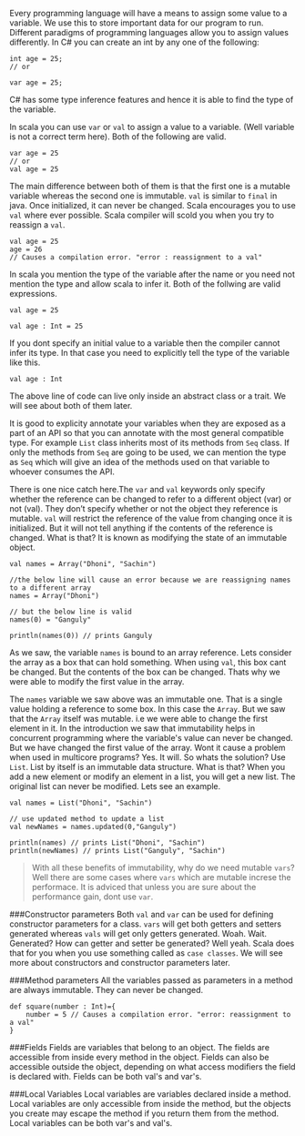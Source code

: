 Every programming language will have a means to assign some value to a variable. We use this to store important data for our program to run. Different paradigms of programming languages allow you to assign values differently. In C# you can create an int by any one of the following:

```
int age = 25;
// or

var age = 25;
```
C# has some type inference features and hence it is able to find the type of the variable.

In scala you can use `var` or `val` to assign a value to a variable. (Well variable is not a correct term here). Both of the following are valid.

```
var age = 25
// or
val age = 25
```

The main difference between both of them is that the first one is a mutable variable whereas the second one is immutable. `val` is similar to `final` in java. Once initialized, it can never be changed. Scala encourages you to use `val` where ever possible. Scala compiler will scold you when you try to reassign a `val`.

```
val age = 25
age = 26
// Causes a compilation error. "error : reassignment to a val"
```
In scala you mention the type of the variable after the name or you need not mention the type and allow scala to infer it. Both of the follwing are valid expressions.

```
val age = 25

val age : Int = 25
```
If you dont specify an initial value to a variable then the compiler cannot infer its type. In that case you need to explicitly tell the type of the variable like this.

```
val age : Int

```
The above line of code can live only inside an abstract class or a trait. We will see about both of them later.


It is good to explicity annotate your variables when they are exposed as a part of an API so that you can annotate with the most general compatible type. For example `List` class inherits most of its methods from `Seq` class. If only the methods from `Seq` are going to be used, we can mention the type as `Seq` which will give an idea of the methods used on that variable to whoever consumes the API. 

There is one nice catch here.The `var` and `val` keywords only specify whether the reference can be changed to refer to a different object (var) or not (val). They don’t specify whether or not the object they reference is mutable. `val` will restrict the reference of the value from changing once it is initialized. But it will not tell anything if the contents of the reference is changed. What is that? It is known as modifying the state of an immutable object.

```
val names = Array("Dhoni", "Sachin")

//the below line will cause an error because we are reassigning names to a different array
names = Array("Dhoni")

// but the below line is valid
names(0) = "Ganguly"

println(names(0)) // prints Ganguly
```

As we saw, the variable `names` is bound to an array reference. Lets consider the array as a box that can hold something. When using `val`, this box cant be changed. But the contents of the box can be changed. Thats why we were able to modify the first value in the array. 

The `names` variable we saw above was an immutable one. That is a single value holding a reference to some box. In this case the `Array`. But we saw that the `Array` itself was mutable. i.e we were able to change the first element in it. In the introduction we saw that immutability helps in concurrent programming where the variable's value can never be changed. But we have changed the first value of the array. Wont it cause a problem when used in multicore programs? Yes. It will. So whats the solution? Use `List`. List by itself is an immutable data structure. What is that? When you add a new element or modify an element in a list, you will get a new list. The original list can never be modified. Lets see an example.

```
val names = List("Dhoni", "Sachin")

// use updated method to update a list
val newNames = names.updated(0,"Ganguly")

println(names) // prints List("Dhoni", "Sachin")
println(newNames) // prints List("Ganguly", "Sachin")
```

>With all these benefits of immutability, why do we need mutable `vars`? Well there are some cases where `vars` which are mutable increse the performace. It is adviced that unless you are sure about the performance gain, dont use `var`.

###Constructor parameters
Both `val` and `var` can be used for defining constructor parameters for a class. `vars` will get both getters and setters generated whereas `vals` will get only getters generated. Woah. Wait. Generated? How can getter and setter be generated? Well yeah. Scala does that for you when you use something called as `case classes`. We will see more about constructors and constructor parameters later.

###Method parameters
All the variables passed as parameters in a method are always immutable. They can never be changed.

```
def square(number : Int)={
	number = 5 // Causes a compilation error. "error: reassignment to a val"
}
```
###Fields 
Fields are variables that belong to an object. The fields are accessible from inside every method in the object. Fields can also be accessible outside the object, depending on what access modifiers the field is declared with. Fields can be both val's and var's.

###Local Variables
Local variables are variables declared inside a method. Local variables are only accessible from inside the method, but the objects you create may escape the method if you return them from the method. Local variables can be both var's and val's.
